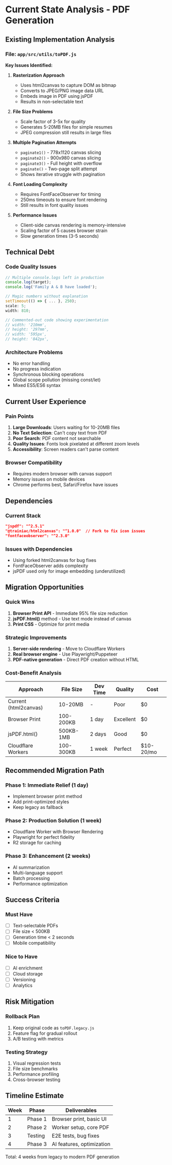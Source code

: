 # Current State Analysis - PDF Generation

## Existing Implementation Analysis

### File: `app/src/utils/toPDF.js`

**Key Issues Identified:**

1. **Rasterization Approach**
   - Uses html2canvas to capture DOM as bitmap
   - Converts to JPEG/PNG image data URL
   - Embeds image in PDF using jsPDF
   - Results in non-selectable text

2. **File Size Problems**
   - Scale factor of 3-5x for quality
   - Generates 5-20MB files for simple resumes
   - JPEG compression still results in large files

3. **Multiple Pagination Attempts**
   - `paginate1()` - 778x1120 canvas slicing
   - `paginate2()` - 900x980 canvas slicing  
   - `paginate3()` - Full height with overflow
   - `paginate()` - Two-page split attempt
   - Shows iterative struggle with pagination

4. **Font Loading Complexity**
   - Requires FontFaceObserver for timing
   - 250ms timeouts to ensure font rendering
   - Still results in font quality issues

5. **Performance Issues**
   - Client-side canvas rendering is memory-intensive
   - Scaling factor of 5 causes browser strain
   - Slow generation times (3-5 seconds)

## Technical Debt

### Code Quality Issues
```javascript
// Multiple console.logs left in production
console.log(target);
console.log('Family A & B have loaded');

// Magic numbers without explanation
setTimeout(() => { ... }, 250);
scale: 5;
width: 810;

// Commented-out code showing experimentation
// width: '210mm',
// height: '297mm',
// width: '595px',
// height: '842px',
```

### Architecture Problems
- No error handling
- No progress indication
- Synchronous blocking operations
- Global scope pollution (missing const/let)
- Mixed ES5/ES6 syntax

## Current User Experience

### Pain Points
1. **Large Downloads**: Users waiting for 10-20MB files
2. **No Text Selection**: Can't copy text from PDF
3. **Poor Search**: PDF content not searchable
4. **Quality Issues**: Fonts look pixelated at different zoom levels
5. **Accessibility**: Screen readers can't parse content

### Browser Compatibility
- Requires modern browser with canvas support
- Memory issues on mobile devices
- Chrome performs best, Safari/Firefox have issues

## Dependencies

### Current Stack
```json
"jspdf": "^2.5.1"
"@trainiac/html2canvas": "^1.0.0"  // Fork to fix icon issues
"fontfaceobserver": "^2.3.0"
```

### Issues with Dependencies
- Using forked html2canvas for bug fixes
- FontFaceObserver adds complexity
- jsPDF used only for image embedding (underutilized)

## Migration Opportunities

### Quick Wins
1. **Browser Print API** - Immediate 95% file size reduction
2. **jsPDF.html()** method - Use text mode instead of canvas
3. **Print CSS** - Optimize for print media

### Strategic Improvements
1. **Server-side rendering** - Move to Cloudflare Workers
2. **Real browser engine** - Use Playwright/Puppeteer
3. **PDF-native generation** - Direct PDF creation without HTML

### Cost-Benefit Analysis

| Approach | File Size | Dev Time | Quality | Cost |
|----------|-----------|----------|---------|------|
| Current (html2canvas) | 10-20MB | - | Poor | $0 |
| Browser Print | 100-200KB | 1 day | Excellent | $0 |
| jsPDF.html() | 500KB-1MB | 2 days | Good | $0 |
| Cloudflare Workers | 100-300KB | 1 week | Perfect | $10-20/mo |

## Recommended Migration Path

### Phase 1: Immediate Relief (1 day)
- Implement browser print method
- Add print-optimized styles
- Keep legacy as fallback

### Phase 2: Production Solution (1 week)
- Cloudflare Worker with Browser Rendering
- Playwright for perfect fidelity
- R2 storage for caching

### Phase 3: Enhancement (2 weeks)
- AI summarization
- Multi-language support
- Batch processing
- Performance optimization

## Success Criteria

### Must Have
- [ ] Text-selectable PDFs
- [ ] File size < 500KB
- [ ] Generation time < 2 seconds
- [ ] Mobile compatibility

### Nice to Have
- [ ] AI enrichment
- [ ] Cloud storage
- [ ] Versioning
- [ ] Analytics

## Risk Mitigation

### Rollback Plan
1. Keep original code as `toPDF.legacy.js`
2. Feature flag for gradual rollout
3. A/B testing with metrics

### Testing Strategy
1. Visual regression tests
2. File size benchmarks
3. Performance profiling
4. Cross-browser testing

## Timeline Estimate

| Week | Phase | Deliverables |
|------|-------|--------------|
| 1 | Phase 1 | Browser print, basic UI |
| 2 | Phase 2 | Worker setup, core PDF |
| 3 | Testing | E2E tests, bug fixes |
| 4 | Phase 3 | AI features, optimization |

Total: 4 weeks from legacy to modern PDF generation
